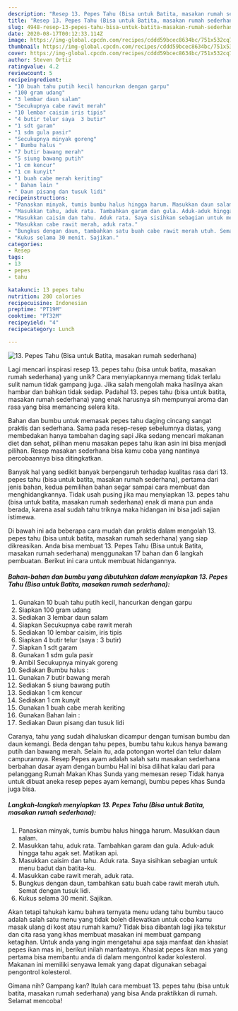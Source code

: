 ```yaml
---
description: "Resep 13. Pepes Tahu (Bisa untuk Batita, masakan rumah sederhana) yang Enak Banget"
title: "Resep 13. Pepes Tahu (Bisa untuk Batita, masakan rumah sederhana) yang Enak Banget"
slug: 4948-resep-13-pepes-tahu-bisa-untuk-batita-masakan-rumah-sederhana-yang-enak-banget
date: 2020-08-17T00:12:33.114Z
image: https://img-global.cpcdn.com/recipes/cddd59bcec8634bc/751x532cq70/13-pepes-tahu-bisa-untuk-batita-masakan-rumah-sederhana-foto-resep-utama.jpg
thumbnail: https://img-global.cpcdn.com/recipes/cddd59bcec8634bc/751x532cq70/13-pepes-tahu-bisa-untuk-batita-masakan-rumah-sederhana-foto-resep-utama.jpg
cover: https://img-global.cpcdn.com/recipes/cddd59bcec8634bc/751x532cq70/13-pepes-tahu-bisa-untuk-batita-masakan-rumah-sederhana-foto-resep-utama.jpg
author: Steven Ortiz
ratingvalue: 4.2
reviewcount: 5
recipeingredient:
- "10 buah tahu putih kecil hancurkan dengan garpu"
- "100 gram udang"
- "3 lembar daun salam"
- "Secukupnya cabe rawit merah"
- "10 lembar caisim iris tipis"
- "4 butir telur saya  3 butir"
- "1 sdt garam"
- "1 sdm gula pasir"
- "Secukupnya minyak goreng"
- " Bumbu halus "
- "7 butir bawang merah"
- "5 siung bawang putih"
- "1 cm kencur"
- "1 cm kunyit"
- "1 buah cabe merah keriting"
- " Bahan lain "
- " Daun pisang dan tusuk lidi"
recipeinstructions:
- "Panaskan minyak, tumis bumbu halus hingga harum. Masukkan daun salam."
- "Masukkan tahu, aduk rata. Tambahkan garam dan gula. Aduk-aduk hingga tahu agak set. Matikan api."
- "Masukkan caisim dan tahu. Aduk rata. Saya sisihkan sebagian untuk menu badut dan batita-ku."
- "Masukkan cabe rawit merah, aduk rata."
- "Bungkus dengan daun, tambahkan satu buah cabe rawit merah utuh. Semat dengan tusuk lidi."
- "Kukus selama 30 menit. Sajikan."
categories:
- Resep
tags:
- 13
- pepes
- tahu

katakunci: 13 pepes tahu 
nutrition: 280 calories
recipecuisine: Indonesian
preptime: "PT19M"
cooktime: "PT32M"
recipeyield: "4"
recipecategory: Lunch

---
```



![13. Pepes Tahu (Bisa untuk Batita, masakan rumah sederhana)](https://img-global.cpcdn.com/recipes/cddd59bcec8634bc/751x532cq70/13-pepes-tahu-bisa-untuk-batita-masakan-rumah-sederhana-foto-resep-utama.jpg)

Lagi mencari inspirasi resep 13. pepes tahu (bisa untuk batita, masakan rumah sederhana) yang unik? Cara menyiapkannya memang tidak terlalu sulit namun tidak gampang juga. Jika salah mengolah maka hasilnya akan hambar dan bahkan tidak sedap. Padahal 13. pepes tahu (bisa untuk batita, masakan rumah sederhana) yang enak harusnya sih mempunyai aroma dan rasa yang bisa memancing selera kita.

Bahan dan bumbu untuk memasak pepes tahu daging cincang sangat praktis dan sederhana. Sama pada resep-resep sebelumnya diatas, yang membedakan hanya tambahan daging sapi Jika sedang mencari makanan diet dan sehat, pilihan menu masakan pepes tahu ikan asin ini bisa menjadi pilihan. Resep masakan sederhana bisa kamu coba yang nantinya percobaannya bisa ditingkatkan.

Banyak hal yang sedikit banyak berpengaruh terhadap kualitas rasa dari 13. pepes tahu (bisa untuk batita, masakan rumah sederhana), pertama dari jenis bahan, kedua pemilihan bahan segar sampai cara membuat dan menghidangkannya. Tidak usah pusing jika mau menyiapkan 13. pepes tahu (bisa untuk batita, masakan rumah sederhana) enak di mana pun anda berada, karena asal sudah tahu triknya maka hidangan ini bisa jadi sajian istimewa.


Di bawah ini ada beberapa cara mudah dan praktis dalam mengolah 13. pepes tahu (bisa untuk batita, masakan rumah sederhana) yang siap dikreasikan. Anda bisa membuat 13. Pepes Tahu (Bisa untuk Batita, masakan rumah sederhana) menggunakan 17 bahan dan 6 langkah pembuatan. Berikut ini cara untuk membuat hidangannya.

<!--inarticleads1-->

##### Bahan-bahan dan bumbu yang dibutuhkan dalam menyiapkan 13. Pepes Tahu (Bisa untuk Batita, masakan rumah sederhana):

1. Gunakan 10 buah tahu putih kecil, hancurkan dengan garpu
1. Siapkan 100 gram udang
1. Sediakan 3 lembar daun salam
1. Siapkan Secukupnya cabe rawit merah
1. Sediakan 10 lembar caisim, iris tipis
1. Siapkan 4 butir telur (saya : 3 butir)
1. Siapkan 1 sdt garam
1. Gunakan 1 sdm gula pasir
1. Ambil Secukupnya minyak goreng
1. Sediakan  Bumbu halus :
1. Gunakan 7 butir bawang merah
1. Sediakan 5 siung bawang putih
1. Sediakan 1 cm kencur
1. Sediakan 1 cm kunyit
1. Gunakan 1 buah cabe merah keriting
1. Gunakan  Bahan lain :
1. Sediakan  Daun pisang dan tusuk lidi


Caranya, tahu yang sudah dihaluskan dicampur dengan tumisan bumbu dan daun kemangi. Beda dengan tahu pepes, bumbu tahu kukus hanya bawang putih dan bawang merah. Selain itu, ada potongan wortel dan telur dalam campurannya. Resep Pepes ayam adalah salah satu masakan sederhana berbahan dasar ayam dengan bumbu Hal ini bisa dilihat kalau dari para pelanggang Rumah Makan Khas Sunda yang memesan resep Tidak hanya untuk dibuat aneka resep pepes ayam kemangi, bumbu pepes khas Sunda juga bisa. 

<!--inarticleads2-->

##### Langkah-langkah menyiapkan 13. Pepes Tahu (Bisa untuk Batita, masakan rumah sederhana):

1. Panaskan minyak, tumis bumbu halus hingga harum. Masukkan daun salam.
1. Masukkan tahu, aduk rata. Tambahkan garam dan gula. Aduk-aduk hingga tahu agak set. Matikan api.
1. Masukkan caisim dan tahu. Aduk rata. Saya sisihkan sebagian untuk menu badut dan batita-ku.
1. Masukkan cabe rawit merah, aduk rata.
1. Bungkus dengan daun, tambahkan satu buah cabe rawit merah utuh. Semat dengan tusuk lidi.
1. Kukus selama 30 menit. Sajikan.


Akan tetapi tahukah kamu bahwa ternyata menu udang tahu bumbu tauco adalah salah satu menu yang tidak boleh dilewatkan untuk coba kamu masak ulang di kost atau rumah kamu? Tidak bisa dibantah lagi jika tekstur dan cita rasa yang khas membuat masakan ini membuat gampang ketagihan. Untuk anda yang ingin mengetahui apa saja manfaat dan khasiat pepes ikan mas ini, berikut inilah manfaatnya. Khasiat pepes ikan mas yang pertama bisa membantu anda di dalam mengontrol kadar kolesterol. Makanan ini memiliki senyawa lemak yang dapat digunakan sebagai pengontrol kolesterol. 

Gimana nih? Gampang kan? Itulah cara membuat 13. pepes tahu (bisa untuk batita, masakan rumah sederhana) yang bisa Anda praktikkan di rumah. Selamat mencoba!
